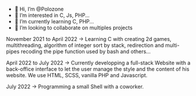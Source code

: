 - 👋 Hi, I’m @Polozone
- 👀 I’m interested in C, Js, PHP...
- 🌱 I’m currently learning C, PHP...
- 💞️ I’m looking to collaborate on multiples projects

November 2021 to April 2022 -> Learning C with creating 2d games, multithreading, algorithm of integer sort by stack, redirection and multi-pipes recoding the pipe function used by bash and others...

April 2022 to July 2022 -> Currently developping a full-stack Website with a back-office interface to let the user manage the style and the content of his website. We use HTML, SCSS, vanilla PHP and Javascript.

July 2022 -> Programming a small Shell with a coworker.
